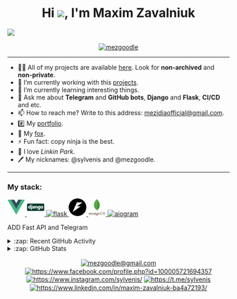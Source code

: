 <h1 align="center">Hi <img src="https://media.giphy.com/media/hvRJCLFzcasrR4ia7z/giphy.gif" width="25px">, I'm Maxim Zavalniuk</h1>

![](https://visitor-badge.glitch.me/badge?page_id=mezgoodle.mezgoodle)

<p align="center"><a href="https://github.com/ryo-ma/github-profile-trophy"><img src="https://github-profile-trophy.vercel.app/?username=mezgoodle&row=2&column=4&no-frame=true&margin-w=7&margin-h=7" alt="mezgoodle" /></a></p>

<hr>

- 👨‍💻 All of my projects are available [here](https://github.com/mezgoodle?tab=repositories). Look for **non-archived** and **non-private**.
- 🔭 I’m currently working with this [projects](https://github.com/mezidia/roadmap).
- 🌱 I’m currently learning interesting things.
- 💬 Ask me about **Telegram** and **GitHub bots**, **Django** and **Flask**, **CI/CD** and etc.
- 📫 How to reach me? Write to this address: mezidiaofficial@gmail.com.
- #️⃣ My [portfolio](https://mezgoodle.netlify.app/).
- 🦊 My [fox](https://gitlab.com/mezgoodle).
- ⚡ Fun fact: copy ninja is the best.
- 🎵 I love _Linkin Park_.
- 🖊️ My nicknames: @sylvenis and @mezgoodle.

<hr>

<h3 align="left">My stack:</h3>
<p align="left"> 
  <a href="https://v3.vuejs.org/" target="_blank" title="Vue JS">
    <img src="https://raw.githubusercontent.com/devicons/devicon/master/icons/vuejs/vuejs-original.svg" alt="vuejs" width="40" height="40"/>
  </a>
  <a href="https://www.djangoproject.com/" target="_blank" title="Django">
    <img src="https://raw.githubusercontent.com/devicons/devicon/master/icons/django/django-original.svg" alt="django" width="40" height="40"/>
  </a>
  <a href="https://flask.palletsprojects.com/" target="_blank" title="Flask">
    <img src="https://www.vectorlogo.zone/logos/pocoo_flask/pocoo_flask-icon.svg" alt="flask" width="40" height="40"/>
  </a>
  <a href="https://fastapi.tiangolo.com/" target="_blank" title="Fast API">
    <img src="https://github.com/simple-icons/simple-icons/blob/master/icons/fastapi.svg" alt="fastapi" width="40" height="40"/>
  </a>
  <a href="https://www.mongodb.com/" target="_blank" title="Mongo DB">
    <img src="https://raw.githubusercontent.com/devicons/devicon/master/icons/mongodb/mongodb-original-wordmark.svg" alt="mongodb" width="40" height="40"/>
  </a>
  <a href="https://docs.aiogram.dev/en/latest/" target="_blank" title="Aiogram">
    <img src="https://www.vectorlogo.zone/logos/telegram/telegram-icon.svg" alt="aiogram" width="40" height="40"/>
  </a>
</p>

ADD Fast API and Telegram

<details>
  <summary>:zap: Recent GitHub Activity</summary>

<!--START_SECTION:activity-->
1. 🎉 Merged PR [#26](https://github.com/mezgoodle/images/pull/26) in [mezgoodle/images](https://github.com/mezgoodle/images)
2. 🗣 Commented on [#26](https://github.com/mezgoodle/images/issues/26) in [mezgoodle/images](https://github.com/mezgoodle/images)
3. 🗣 Commented on [#10](https://github.com/mezidia/Telegramia/issues/10) in [mezidia/Telegramia](https://github.com/mezidia/Telegramia)
4. 🎉 Merged PR [#95](https://github.com/mezidia/song-helper/pull/95) in [mezidia/song-helper](https://github.com/mezidia/song-helper)
5. ❌ Closed PR [#93](https://github.com/mezidia/song-helper/pull/93) in [mezidia/song-helper](https://github.com/mezidia/song-helper)
<!--END_SECTION:activity-->

</details>

<details>
  <summary>:zap: GitHub Stats</summary>
  <p align="center"><img src="https://github-readme-stats.vercel.app/api/top-langs?username=mezgoodle&show_icons=true&locale=en&layout=compact&hide_border=true" alt="mezgoodle" /></p>

  <p align="center">&nbsp;<img src="https://github-readme-stats.vercel.app/api?username=mezgoodle&show_icons=true&locale=en&hide_border=true" alt="mezgoodle" /></p>

  <p align="center"><img src="https://github-readme-streak-stats.herokuapp.com/?user=mezgoodle&hide_border=false" alt="mezgoodle" /></p>
</details>



<p align="center">
	<a href="mailto:mezidiaofficial@gmail.com" target="_blank" title="Mail"><img align="center" src="https://cdn.jsdelivr.net/npm/simple-icons@3.0.1/icons/gmail.svg" alt="mezgoodle@gmail.com" height="30" width="30" /></a>
	<a href="https://www.facebook.com/profile.php?id=100005721694357" target="_blank" title="Facebook"><img align="center" src="https://cdn.jsdelivr.net/npm/simple-icons@3.0.1/icons/facebook.svg" alt="https://www.facebook.com/profile.php?id=100005721694357" height="30" width="30" /></a>
	<a href="https://www.instagram.com/sylvenis/" target="_blank" title="Instagram"><img align="center" src="https://cdn.jsdelivr.net/npm/simple-icons@3.0.1/icons/instagram.svg" alt="https://www.instagram.com/sylvenis/" height="30" width="30" /></a>
	<a href="https://t.me/sylvenis" target="_blank" title="Telegram"><img align="center" src="https://cdn.jsdelivr.net/npm/simple-icons@3.0.1/icons/telegram.svg" alt="https://t.me/sylvenis" height="30" width="30" /></a>
	<a href="https://www.linkedin.com/in/maxim-zavalniuk-ba4a72193/" target="_blank" title="LinkedIn"><img align="center" src="https://cdn.jsdelivr.net/npm/simple-icons@3.0.1/icons/linkedin.svg" alt="https://www.linkedin.com/in/maxim-zavalniuk-ba4a72193/" height="30" width="30" /></a>
</p>
